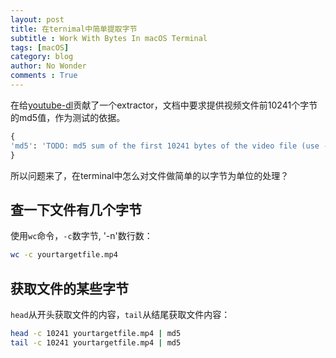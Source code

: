 ```yaml
---
layout: post
title: 在ternimal中简单提取字节
subtitle : Work With Bytes In macOS Terminal
tags: [macOS]
category: blog
author: No Wonder
comments : True
---
```


在给[youtube-dl](https://github.com/ytdl-org/youtube-dl)贡献了一个extractor，文档中要求提供视频文件前10241个字节的md5值，作为测试的依据。

```python
{
'md5': 'TODO: md5 sum of the first 10241 bytes of the video file (use --test)',
}
```

所以问题来了，在terminal中怎么对文件做简单的以字节为单位的处理？

## 查一下文件有几个字节

使用`wc`命令，`-c`数字节, '-n'数行数：

```bash
wc -c yourtargetfile.mp4
```

## 获取文件的某些字节

`head`从开头获取文件的内容，`tail`从结尾获取文件内容：

```bash
head -c 10241 yourtargetfile.mp4 | md5
tail -c 10241 yourtargetfile.mp4 | md5
```
